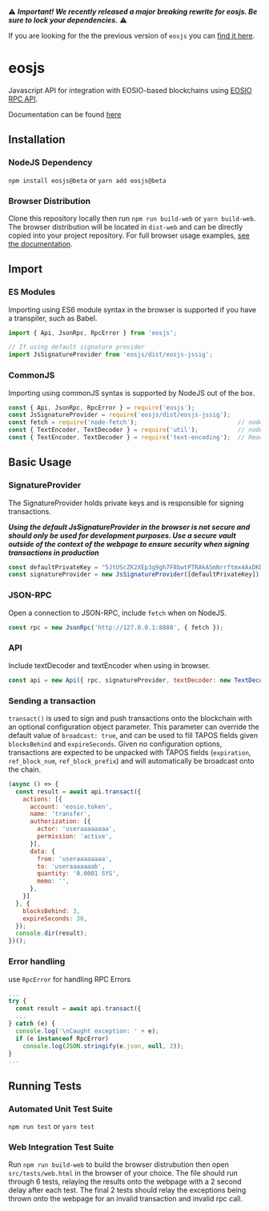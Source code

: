⚠️ ***Important! We recently released a major breaking rewrite for eosjs. Be sure to lock your dependencies.*** ⚠️

If you are looking for the the previous version of `eosjs` you can [find it here](https://github.com/EOSIO/eosjs/tree/v16.0.9).

# eosjs

Javascript API for integration with EOSIO-based blockchains using [EOSIO RPC API](https://developers.eos.io/eosio-nodeos/reference).

Documentation can be found [here](https://eosio.github.io/eosjs)

## Installation

### NodeJS Dependency

`npm install eosjs@beta` or `yarn add eosjs@beta`

### Browser Distribution

Clone this repository locally then run `npm run build-web` or `yarn build-web`.  The browser distribution will be located in `dist-web` and can be directly copied into your project repository. For full browser usage examples, [see the documentation](https://eosio.github.io/eosjs/static/3.-Browsers.html).

## Import

### ES Modules

Importing using ES6 module syntax in the browser is supported if you have a transpiler, such as Babel.
```js
import { Api, JsonRpc, RpcError } from 'eosjs';

// If using default signature provider
import JsSignatureProvider from 'eosjs/dist/eosjs-jssig';
```

### CommonJS 

Importing using commonJS syntax is supported by NodeJS out of the box.
```js
const { Api, JsonRpc, RpcError } = require('eosjs');
const JsSignatureProvider = require('eosjs/dist/eosjs-jssig');
const fetch = require('node-fetch');                            // node only; not needed in browsers
const { TextEncoder, TextDecoder } = require('util');           // node only; native TextEncoder/Decoder 
const { TextEncoder, TextDecoder } = require('text-encoding');  // React Native, IE11, and Edge Browsers only
```

## Basic Usage

### SignatureProvider

The SignatureProvider holds private keys and is responsible for signing transactions.

***Using the default JsSignatureProvider in the browser is not secure and should only be used for development purposes. Use a secure vault outside of the context of the webpage to ensure security when signing transactions in production***

```js
const defaultPrivateKey = "5JtUScZK2XEp3g9gh7F8bwtPTRAkASmNrrftmx4AxDKD5K4zDnr"; // useraaaaaaaa
const signatureProvider = new JsSignatureProvider([defaultPrivateKey]);
```

### JSON-RPC

Open a connection to JSON-RPC, include `fetch` when on NodeJS.
```js
const rpc = new JsonRpc('http://127.0.0.1:8888', { fetch });
```

### API

Include textDecoder and textEncoder when using in browser.
```js
const api = new Api({ rpc, signatureProvider, textDecoder: new TextDecoder(), textEncoder: new TextEncoder() });
```

### Sending a transaction

`transact()` is used to sign and push transactions onto the blockchain with an optional configuration object parameter.  This parameter can override the default value of `broadcast: true`, and can be used to fill TAPOS fields given `blocksBehind` and `expireSeconds`.  Given no configuration options, transactions are expected to be unpacked with TAPOS fields (`expiration`, `ref_block_num`, `ref_block_prefix`) and will automatically be broadcast onto the chain.

```js
(async () => {
  const result = await api.transact({
    actions: [{
      account: 'eosio.token',
      name: 'transfer',
      authorization: [{
        actor: 'useraaaaaaaa',
        permission: 'active',
      }],
      data: {
        from: 'useraaaaaaaa',
        to: 'useraaaaaaab',
        quantity: '0.0001 SYS',
        memo: '',
      },
    }]
  }, {
    blocksBehind: 3,
    expireSeconds: 30,
  });
  console.dir(result);
})();
```

### Error handling

use `RpcError` for handling RPC Errors
```js
...
try {
  const result = await api.transact({
  ...
} catch (e) {
  console.log('\nCaught exception: ' + e);
  if (e instanceof RpcError)
    console.log(JSON.stringify(e.json, null, 2));
}
...
```

## Running Tests

### Automated Unit Test Suite
`npm run test` or `yarn test`

### Web Integration Test Suite
Run `npm run build-web` to build the browser distrubution then open `src/tests/web.html` in the browser of your choice.  The file should run through 6 tests, relaying the results onto the webpage with a 2 second delay after each test.  The final 2 tests should relay the exceptions being thrown onto the webpage for an invalid transaction and invalid rpc call.
